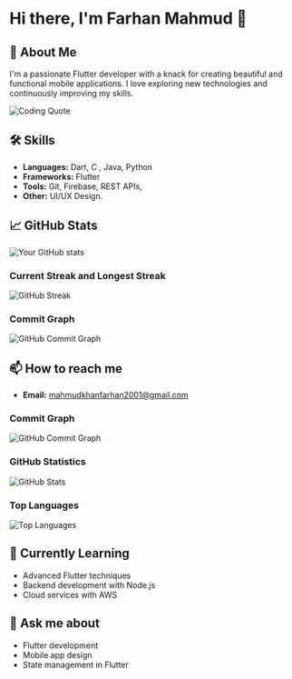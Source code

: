 # Hi there, I'm Farhan Mahmud 👋

## 🚀 About Me
I'm a passionate Flutter developer with a knack for creating beautiful and functional mobile applications. I love exploring new technologies and continuously improving my skills.

![Coding Quote](https://readme-typing-svg.herokuapp.com?font=Fira+Code&size=24&pause=1000&color=F70000&width=435&lines=Code+is+like+humor.+When+you+have+to+explain+it%2C+it%E2%80%99s+bad.)

## 🛠 Skills
- **Languages:** Dart, C , Java, Python
- **Frameworks:** Flutter
- **Tools:** Git, Firebase, REST APIs, 
- **Other:** UI/UX Design.

## 📈 GitHub Stats
![Your GitHub stats](https://github-readme-stats.vercel.app/api?username=farhanmahmud21&show_icons=true&theme=radical)

### Current Streak and Longest Streak
![GitHub Streak](https://github-readme-streak-stats.herokuapp.com/?user=farhanmahmud21)

### Commit Graph
![GitHub Commit Graph](https://github-readme-activity-graph.cyclic.app/graph?username=farhanmahmud21&theme=react-dark)
## 📫 How to reach me
- **Email:** mahmudkhanfarhan2001@gmail.com

### Commit Graph
![GitHub Commit Graph](https://github-readme-activity-graph.cyclic.app/graph?username=farhanmahmud21&theme=react-dark)

### GitHub Statistics
![GitHub Stats](https://github-readme-stats.vercel.app/api?username=farhanmahmud21&show_icons=true&theme=radical)

### Top Languages
![Top Languages](https://github-readme-stats.vercel.app/api/top-langs/?username=farhanmahmud21&layout=compact&theme=radical)



## 🌱 Currently Learning
- Advanced Flutter techniques
- Backend development with Node.js
- Cloud services with AWS

## 💬 Ask me about
- Flutter development
- Mobile app design
- State management in Flutter
